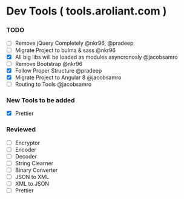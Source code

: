 # Dev Tools ( tools.aroliant.com )


### TODO
* [ ]  Remove jQuery Completely @nkr96, @pradeep
* [ ]  Migrate Project to bulma & sass @nkr96
* [x]  All big libs will be loaded as modules asyncronosly @jacobsamro
* [ ]  Remove Bootstrap @nkr96
* [x]  Follow Proper Structure @pradeep
* [x]  Migrate Project to Angular 8 @jacobsamro
* [ ]  Routing to Tools @jacobsamro

### New Tools to be added
* [x] Prettier

### Reviewed
* [ ] Encryptor
* [ ] Encoder
* [ ] Decoder
* [ ] String Clearner
* [ ] Binary Converter
* [ ] JSON to XML
* [ ] XML to JSON
* [ ] Prettier